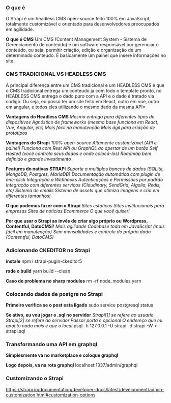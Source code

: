 ### O que é 
O Strapi é um headless CMS open-source feito 100% em JavaScript, totalmente customizável e orientado para desenvolvedores preocupados em agilidade.


**O que é CMS**
Um CMS (Content Management System - Sistema de Gerenciamento de conteúdo) é um software responsável por gerenciar o conteúdo, ou seja, permitir criação, edição e organização de um determinado conteúdo.
É basicamente um painel que insere informações no site.


### CMS TRADICIONAL VS HEADLESS CMS
A principal diferença entre um CMS tradicional e um HEADLESS CMS é que o CMS tradicional entrega um conteudo ja com todo o template pronto, no HEADLESS CMS entrega o dado puro com a API e o dado é tratado via codigo.
Ou seja, eu posso ter um site feito em React, outro em vue, outro em angular, e todos eles utilizando o mesmo dado da mesma API*


**Vantagens do Headless CMS**
*Mesma entrega para diferentes tipos de dispositivos*
*Agnóstico de frameworks (mesma base funciona em React, Vue, Angular, etc)*
*Mais fácil na manutenção*
*Mais ágil para criação de protótipos*


**Vantagens do Strapi**
*100% open-source*
*Altamente customizável (API e painel)*
*Funciona com Rest API ou GraphQL ao apertar de um botão*
*Self Hosted (você controla seus dados e onde colocá-los)*
*Roadmap bem definido e grande investimento*


**Features do nativas STRAPI**
*Suporte a multiplos bancos de dados (SQLite, MongoDB, Postgres, MariaDB)*
*Documentação automática com plugin de one-click*
*Integração a Webhooks*
*Autenticações e Permissões por padrão*
*Integração com diferentes serviços (Cloudinary, SendGrid, Algolia, Redis, etc)*
*Sistema de emails*
*Sistema de assets que otimiza imagens e cria em diferentes tamanhos!*


**O que podemos fazer com o Strapi**
*Sites estáticos*
*Sites Institucionais para empresas*
*Sites de notícias*
*Ecommerce*
*O que você quiser!*


**Por que usar o Strapi ao invés de criar algo próprio ou Wordpress, Contentful, DatoCMS?**
*Mais agilidade*
*Codebase toda em JavaScript (mais fácil em manutenção)*
*Sem mensalidades e controle do próprio dado (Contentful, DatoCMS)*

### Adicionando CKEDITOR no Strapi
**instale**
npm i strapi-pugin-ckeditor5

**rode o build**
yarn build --clean

**Caso de problema no sharp modules**
rm -rf node_modules
yarn


### Colocando dados de postgre no Strapi

**Primeiro verifica se o post esta ligado**
sudo service postgresql status

**Se ativo, eu vou jogar o .sql no servidor**
*Strapi[1] se refere ao usuario*
*Strapi[2] se refere ao servidor*
*Passar porta é opcional*
*O endereço que eu aponto nada mais é que o local*
psql -h 127.0.0.1 -U strapi -d strapi -W < strapi.sql 


### Transformando uma API em graphql
**Simplesmente va no marketplace e coloque graphql**

**Logo depois, va na rota graphql**
localhost:1337/admin/graphql


### Customizando o Strapi
https://strapi.io/documentation/developer-docs/latest/development/admin-customization.html#customization-options













